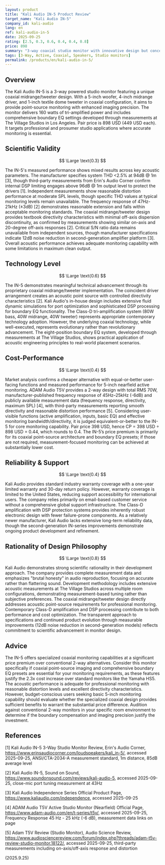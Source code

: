```yaml
---
layout: product
title: "Kali Audio IN-5 Product Review"
target_name: "Kali Audio IN-5"
company_id: kali-audio
lang: en
ref: kali-audio-in-5
date: 2025-09-25
rating: [2.5, 0.3, 0.6, 0.4, 0.4, 0.8]
price: 898
summary: "3-way coaxial studio monitor with innovative design but concerning distortion performance"
tags: [3-Way, Active, Coaxial, Speakers, Studio monitors]
permalink: /products/en/kali-audio-in-5/
---
```

## Overview

The Kali Audio IN-5 is a 3-way powered studio monitor featuring a unique coaxial midrange/tweeter design. With a 5-inch woofer, 4-inch midrange driver, and 1-inch textile dome tweeter in coaxial configuration, it aims to provide point-source monitoring with enhanced imaging precision. The monitor delivers 160 watts of tri-amplified power and includes comprehensive boundary EQ settings developed through measurements at The Village Studios in Los Angeles. Pair price is 898 USD (449 USD each). It targets professional and prosumer studio applications where accurate monitoring is essential.

## Scientific Validity

$$ \Large \text{0.3} $$

The IN-5's measured performance shows mixed results across key acoustic parameters. The manufacturer specifies system THD <2.5% at 94dB @ 1m [3], though third-party measurements from Erin's Audio Corner confirm internal DSP limiting engages above 96dB @ 1m output level to protect the drivers [1]. Independent measurements show reasonable distortion performance at moderate SPL levels, though specific THD values at typical monitoring levels remain unavailable. The frequency response of 47Hz-21kHz (±3dB) [2] demonstrates reasonable extension and falls within acceptable monitoring standards. The coaxial midrange/tweeter design provides textbook directivity characteristics with minimal off-axis dispersion discontinuity, as confirmed by measurements showing similar on-axis and 20-degree off-axis responses [2]. Critical S/N ratio data remains unavailable from independent sources, though manufacturer specifications indicate 12dB noise reduction in second-generation amplifier platform [3]. Overall acoustic performance achieves adequate monitoring capability with some limitations in maximum clean output.

## Technology Level

$$ \Large \text{0.6} $$

The IN-5 demonstrates meaningful technical advancement through its proprietary coaxial midrange/tweeter implementation. The coincident driver arrangement creates an acoustic point source with controlled directivity characteristics [2]. Kali Audio's in-house design includes extensive fluid dynamic simulations for port optimization and sophisticated DSP processing for boundary EQ functionality. The Class-D tri-amplification system (80W bass, 40W midrange, 40W tweeter) represents appropriate contemporary technology adoption. However, the underlying coaxial technology, while well-executed, represents evolutionary rather than revolutionary advancement. The eight-position boundary EQ system, developed through measurements at The Village Studios, shows practical application of acoustic engineering principles to real-world placement scenarios.

## Cost-Performance

$$ \Large \text{0.4} $$

Market analysis confirms a cheaper alternative with equal-or-better user-facing functions and measured performance for 5-inch nearfield active monitoring. ADAM Audio T5V provides a 2-way design with total RMS 70W, manufacturer-published frequency response of 45Hz–25kHz (-6dB) and publicly available measurement data (frequency response, directivity, maximum SPL) [4], with third-party measurements reporting smooth directivity and reasonable distortion performance [5]. Considering user-visible functions (active amplification, inputs, basic EQ) and effective monitoring bandwidth/directivity, it is judged equivalent-or-better to the IN-5 for core monitoring capability. Pair price 398 USD, hence CP = 398 USD ÷ 898 USD = 0.44, which rounds to 0.4. The IN-5’s price premium is primarily for its coaxial point-source architecture and boundary EQ presets; if those are not required, measurement-focused monitoring can be achieved at substantially lower cost.

## Reliability & Support

$$ \Large \text{0.4} $$

Kali Audio provides standard industry warranty coverage with a one-year limited warranty and 30-day return policy. However, warranty coverage is limited to the United States, reducing support accessibility for international users. The company relies primarily on email-based customer service without a comprehensive global support infrastructure. The Class-D amplification with DSP protection systems provides inherently robust electronic design with fewer failure-prone components. As a relatively newer manufacturer, Kali Audio lacks extensive long-term reliability data, though the second-generation IN-series improvements demonstrate ongoing product development and refinement.

## Rationality of Design Philosophy

$$ \Large \text{0.8} $$

Kali Audio demonstrates strong scientific rationality in their development approach. The company provides complete measurement data and emphasizes "brutal honesty" in audio reproduction, focusing on accurate rather than flattering sound. Development methodology includes extensive acoustic measurements at The Village Studios across multiple room configurations, demonstrating measurement-based tuning rather than subjective preferences. The coaxial midrange/tweeter design directly addresses acoustic point-source requirements for professional monitoring. Contemporary Class-D amplification and DSP processing contribute to both performance and cost optimization. The transparent approach to specifications and continued product evolution through measurable improvements (12dB noise reduction in second-generation models) reflects commitment to scientific advancement in monitor design.

## Advice

The IN-5 offers specialized coaxial monitoring capabilities at a significant price premium over conventional 2-way alternatives. Consider this monitor specifically if coaxial point-source imaging and comprehensive boundary EQ presets are essential for your monitoring requirements, as these features justify the 2.3x cost increase over standard monitors like the Yamaha HS5. The acoustic performance is adequate for professional monitoring with reasonable distortion levels and excellent directivity characteristics. However, budget-conscious users seeking basic 5-inch monitoring capability should evaluate whether the specialized coaxial design provides sufficient benefits to warrant the substantial price difference. Audition against conventional 2-way monitors in your specific room environment to determine if the boundary compensation and imaging precision justify the investment.

## References

[1] Kali Audio IN-5 3-Way Studio Monitor Review, Erin's Audio Corner, https://www.erinsaudiocorner.com/loudspeakers/kali_in-5/, accessed 2025-09-25, ANSI/CTA-2034-A measurement standard, 1m distance, 85dB average level

[2] Kali Audio IN-5, Sound on Sound, https://www.soundonsound.com/reviews/kali-audio-5, accessed 2025-09-25, close-mic port tuning measurement at 43Hz

[3] Kali Audio Independence Series Official Product Page, https://www.kaliaudio.com/independence, accessed 2025-09-25

[4] ADAM Audio T5V Active Studio Monitor (Nearfield) Official Page, https://www.adam-audio.com/en/t-series/t5v/, accessed 2025-09-25, Frequency Response 45 Hz - 25 kHz (-6 dB), measurement data links on page

[5] Adam T5V Review (Studio Monitor), Audio Science Review, https://www.audiosciencereview.com/forum/index.php?threads/adam-t5v-review-studio-monitor.18122/, accessed 2025-09-25, third-party measurements including on-axis/off-axis response and distortion

(2025.9.25)